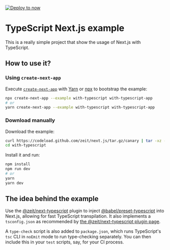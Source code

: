 [![Deploy to now](https://deploy.now.sh/static/button.svg)](https://deploy.now.sh/?repo=https://github.com/zeit/next.js/tree/master/examples/with-typescript)

# TypeScript Next.js example

This is a really simple project that show the usage of Next.js with TypeScript.

## How to use it?

### Using `create-next-app`

Execute [`create-next-app`](https://github.com/segmentio/create-next-app) with [Yarn](https://yarnpkg.com/lang/en/docs/cli/create/) or [npx](https://github.com/zkat/npx#readme) to bootstrap the example:

```bash
npx create-next-app --example with-typescript with-typescript-app
# or
yarn create-next-app --example with-typescript with-typescript-app
```

### Download manually

Download the example:

```bash
curl https://codeload.github.com/zeit/next.js/tar.gz/canary | tar -xz --strip=2 next.js-canary/examples/with-typescript
cd with-typescript
```

Install it and run:

```bash
npm install
npm run dev
# or
yarn
yarn dev
```

## The idea behind the example

Use the [@zeit/next-typescript](https://github.com/zeit/next-plugins/tree/master/packages/next-typescript) plugin to inject [@babel/preset-typescript](https://github.com/babel/babel/tree/master/packages/babel-preset-typescript) into Next.js, allowing for fast TypeScript transpilation. It also implements a `tsconfig.json` as recommended by [the @zeit/next-typescript plugin page](https://github.com/zeit/next-plugins/tree/master/packages/next-typescript/#readme).

A `type-check` script is also added to `package.json`, which runs TypeScript's `tsc` CLI in `noEmit` mode to run type-checking separately. You can then include this in your `test` scripts, say, for your CI process.
